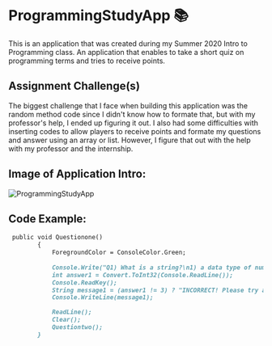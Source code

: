 # ProgrammingStudyApp :books:
This is an application that was created during my Summer 2020 Intro to Programming class. An application that enables to take a short quiz on programming terms and tries to receive points.

## Assignment Challenge(s)
The biggest challenge that I face when building this application was the random method code since I didn't know how to formate that, but with my professor's help, I ended up figuring it out. I also had some difficulties with inserting codes to allow players to receive points and formate my questions and answer using an array or list. However, I figure that out with the help with my professor and the internship.

## Image of Application Intro:

![ProgrammingStudyApp](https://user-images.githubusercontent.com/67672827/88249850-4803d880-cc6b-11ea-9425-fc70a082faf3.png)


## Code Example:

```markdown
 public void Questionone()
        {
            ForegroundColor = ConsoleColor.Green;
            
            Console.Write("Q1) What is a string?\n1) a data type of number and object.\n2) a sum of number.\n3) a data type of charaters.\n4) none of the above.\n");
            int answer1 = Convert.ToInt32(Console.ReadLine());
            Console.ReadKey();
            String message1 = (answer1 != 3) ? "INCORRECT! Please try again." : "CORRECT!";
            Console.WriteLine(message1);

            ReadLine();
            Clear();
            Questiontwo();
        }
```
